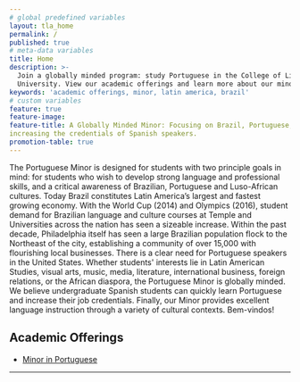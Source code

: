 ```yaml
---
# global predefined variables
layout: tla_home
permalink: /
published: true
# meta-data variables
title: Home
description: >-
  Join a globally minded program: study Portuguese in the College of Liberal Arts at Temple
  University. View our academic offerings and learn more about our minor.
keywords: 'academic offerings, minor, latin america, brazil'
# custom variables
feature: true
feature-image: 
feature-title: A Globally Minded Minor: Focusing on Brazil, Portuguese, the Lusophone World, and
increasing the credentials of Spanish speakers.
promotion-table: true
---
```

The Portuguese Minor is designed for students with two principle goals in mind: for students who wish to develop strong language and professional skills, and a critical awareness of Brazilian, Portuguese and Luso-African cultures. Today Brazil constitutes Latin America’s largest and fastest growing economy. With the World Cup (2014) and Olympics (2016), student demand for Brazilian language and culture courses at Temple and Universities across the nation has seen a sizeable increase. Within the past decade, Philadelphia itself has seen a large Brazilian population flock to the Northeast of the city, establishing a community of over 15,000 with flourishing local businesses.  There is a clear need for Portuguese speakers in the United States. Whether students' interests lie in Latin American Studies, visual arts, music, media, literature, international business, foreign relations, or the African diaspora, the Portuguese Minor is globally minded.  We believe undergraduate Spanish students can quickly learn Portuguese and increase their job credentials. Finally, our Minor provides excellent language instruction through a variety of cultural contexts. Bem-vindos!

## Academic Offerings
- [Minor in Portuguese](http://bulletin.temple.edu/undergraduate/liberal-arts/spanish-portuguese/minor-portuguese/)

___

